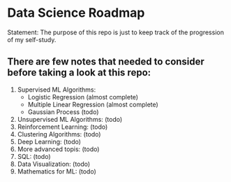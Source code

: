 # Data Science Roadmap
Statement: The purpose of this repo is just to keep track of the progression of my self-study.
## There are few notes that needed to consider before taking a look at this repo:
1. Supervised ML Algorithms:
   - Logistic Regression (almost complete)
   - Multiple Linear Regression (almost complete)
   - Gaussian Process (todo)
2. Unsupervised ML Algorithms: (todo)
3. Reinforcement Learning: (todo)
4. Clustering Algorithms: (todo)
5. Deep Learning: (todo)
6. More advanced topis: (todo)
7. SQL: (todo)
8. Data Visualization: (todo)
9. Mathematics for ML: (todo)

